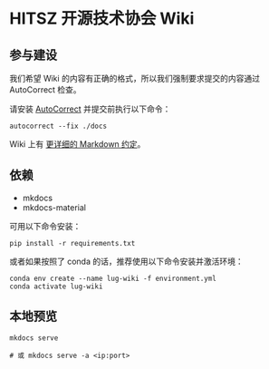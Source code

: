 # HITSZ 开源技术协会 Wiki

## 参与建设

我们希望 Wiki 的内容有正确的格式，所以我们强制要求提交的内容通过 AutoCorrect 检查。

请安装 [AutoCorrect](https://github.com/huacnlee/autocorrect) 并提交前执行以下命令：

``` shell
autocorrect --fix ./docs
```

Wiki 上有 [更详细的 Markdown 约定](https://wiki.hitsz.org/about/contribute-guide/markdown/)。

## 依赖

- mkdocs
- mkdocs-material

可用以下命令安装：

``` shell
pip install -r requirements.txt
```

或者如果按照了 conda 的话，推荐使用以下命令安装并激活环境：

``` shell
conda env create --name lug-wiki -f environment.yml
conda activate lug-wiki
```

## 本地预览

``` shell
mkdocs serve

# 或 mkdocs serve -a <ip:port>
```
